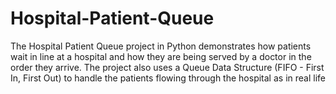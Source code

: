 # Hospital-Patient-Queue
The Hospital Patient Queue project in Python demonstrates how patients wait in line at a hospital and how they are being served by a doctor in the order they arrive. The project also uses a Queue Data Structure (FIFO - First In, First Out) to handle the patients flowing through the hospital as in real life
